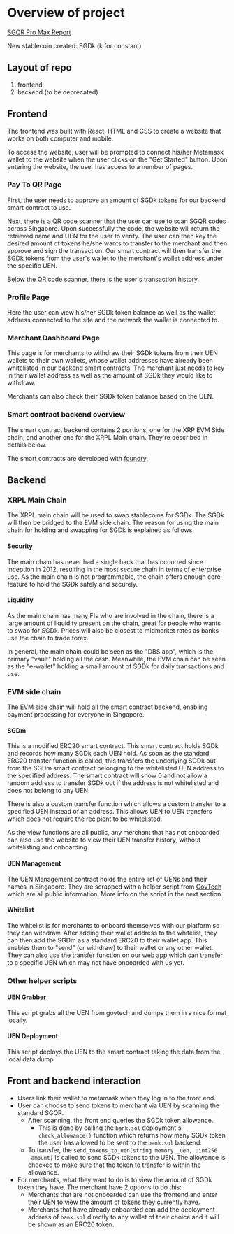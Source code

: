 # Overview of project

[SGQR Pro Max Report](https://docs.google.com/document/d/1gl4Az8Ru_RCtfZpL4rT_4Ridk-icp56TpXDgvwWStM0)

New stablecoin created: SGDk (k for constant)

## Layout of repo
1. frontend
1. backend (to be deprecated)

## Frontend
The frontend was built with React, HTML and CSS to create a website that works on both computer and mobile.

To access the website, user will be prompted to connect his/her Metamask wallet to the website when the user clicks on the "Get Started" button.
Upon entering the website, the user has access to a number of pages.

### Pay To QR Page
First, the user needs to approve an amount of SGDk tokens for our backend smart contract to use.

Next, there is a QR code scanner that the user can use to scan SGQR codes across Singapore. Upon successfully the code, the website will return the retrieved name and UEN for the user to verify.
The user can then key the desired amount of tokens he/she wants to transfer to the merchant and then approve and sign the transaction. Our smart contract will then transfer the SGDk tokens from the user's wallet to the merchant's wallet address under the specific UEN.

Below the QR code scanner, there is the user's transaction history.

### Profile Page
Here the user can view his/her SGDk token balance as well as the wallet address connected to the site and the network the wallet is connected to.

### Merchant Dashboard Page
This page is for merchants to withdraw their SGDk tokens from their UEN wallets to their own wallets, whose wallet addresses have already been whitelisted in our backend smart contracts.
The merchant just needs to key in their wallet address as well as the amount of SGDk they would like to withdraw.

Merchants can also check their SGDk token balance based on the UEN.

### Smart contract backend overview
The smart contract backend contains 2 portions, one for the XRP EVM Side chain, and another one for the XRPL Main chain. They're described in details below.

The smart contracts are developed with [foundry](https://github.com/foundry-rs/foundry).

## Backend

### XRPL Main Chain
The XRPL main chain will be used to swap stablecoins for SGDk. The SGDk will then be bridged to the EVM side chain. The reason for using the main chain for holding and swapping for SGDk is explained as follows. 

#### Security
The main chain has never had a single hack that has occurred since inception in 2012, resulting in the most secure chain in terms of enterprise use. As the main chain is not programmable, the chain offers enough core feature to hold the SGDk safely and securely. 

#### Liquidity
As the main chain has many FIs who are involved in the chain, there is a large amount of liquidity present on the chain, great for people who wants to swap for SGDk. Prices will also be closest to midmarket rates as banks use the chain to trade forex. 

In general, the main chain could be seen as the "DBS app", which is the primary "vault" holding all the cash. Meanwhile, the EVM chain can be seen as the "e-wallet" holding a small amount of SGDk for daily transactions and use. 

### EVM side chain
The EVM side chain will hold all the smart contract backend, enabling payment processing for everyone in Singapore. 

#### SGDm
This is a modified ERC20 smart contract. This smart contract holds SGDk and records how many SGDk each UEN hold. As soon as the standard ERC20 transfer function is called, this transfers the underlying SGDk out from the SGDm smart contract belonging to the whitelisted UEN address to the specified address. The smart contract will show 0 and not allow a random address to transfer SGDk out if the address is not whitelisted and does not belong to any UEN. 

There is also a custom transfer function which allows a custom transfer to a specified UEN instead of an address. This allows UEN to UEN transfers which does not require the recipient to be whitelisted. 

As the view functions are all public, any merchant that has not onboarded can also use the website to view their UEN transfer history, without whitelisting and onboarding. 

#### UEN Management
The UEN Management contract holds the entire list of UENs and their names in Singapore. They are scrapped with a helper script from [GovTech](http://data.gov.sg/) which are all public information. More info on the script in the next section. 

#### Whitelist
The whitelist is for merchants to onboard themselves with our platform so they can withdraw. After adding their wallet address to the whitelist, they can then add the SGDm as a standard ERC20 to their wallet app. This enables them to "send" (or withdraw) to their wallet or any other wallet. They can also use the transfer function on our web app which can transfer to a specific UEN which may not have onboarded with us yet. 

### Other helper scripts 
#### UEN Grabber
This script grabs all the UEN from govtech and dumps them in a nice format locally.

#### UEN Deployment
This script deploys the UEN to the smart contract taking the data from the local data dump. 

## Front and backend interaction
* Users link their wallet to metamask when they log in to the front end. 
* User can choose to send tokens to merchant via UEN by scanning the standard SGQR.
  * After scanning, the front end queries the SGDk token allowance.
    * This is done by calling the `bank.sol` deployment's `check_allowance()` function which returns how many SGDk token the user has allowed to be sent to the `bank.sol` backend.
  * To transfer, the `send_tokens_to_uen(string memory _uen, uint256 _amount)` is called to send SGDk tokens to the UEN. The allowance is checked to make sure that the token to transfer is within the allowance.
* For merchants, what they want to do is to view the amount of SGDk token they have. The merchant have 2 options to do this:
  * Merchants that are not onboarded can use the frontend and enter their UEN to view the amount of tokens they currently have. 
  * Merchants that have already onboarded can add the deployment address of `bank.sol` directly to any wallet of their choice and it will be shown as an ERC20 token.
